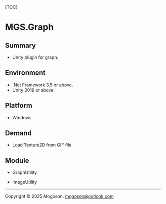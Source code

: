 [TOC]

# MGS.Graph

## Summary
- Unity plugin for graph.

## Environment
- .Net Framework 3.5 or above.
- Unity 2019 or above.

## Platform

- Windows

## Demand

- Load Texture2D from GIF file.

## Module

- GraphUtility

- ImageUtility

------

Copyright © 2025 Mogoson.	mogoson@outlook.com